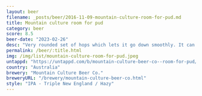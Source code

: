 ```yaml
---
layout: beer
filename: _posts/beer/2016-11-09-mountain-culture-room-for-pud.md
title: Mountain culture room for pud
category: beer
score: 8.5
beer-date: "2023-02-26"
desc: "Very rounded set of hops which lets it go down smoothly. It can’t taste the alcohol but it is enough to warm my chest. I initially got hit with fruity aromas but they seemed to die off quickly"
permalink: /beer/:title.html
img: /img/list/mountain-culture-room-for-pud.jpeg
untappd: "https://untappd.com/b/mountain-culture-beer-co--room-for-pud/5110306"
country: "Australia"
brewery: "Mountain Culture Beer Co."
breweryURL: "/brewery/mountain-culture-beer-co.html"
style: "IPA - Triple New England / Hazy"
---
```

